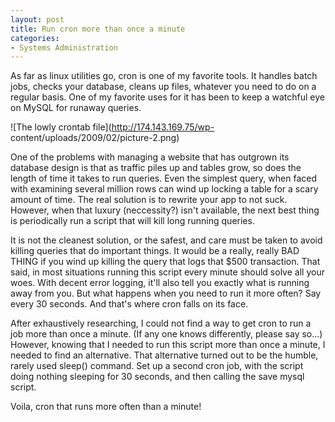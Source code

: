 ```yaml
---
layout: post
title: Run cron more than once a minute
categories:
- Systems Administration
---
```

As far as linux utilities go, cron is one of my favorite tools. It handles
batch jobs, checks your database, cleans up files, whatever you need to do on
a regular basis. One of my favorite uses for it has been to keep a watchful
eye on MySQL for runaway queries.

  

![The lowly crontab file](http://174.143.169.75/wp-
content/uploads/2009/02/picture-2.png)

  
One of the problems with managing a website that has outgrown its database
design is that as traffic piles up and tables grow, so does the length of time
it takes to run queries. Even the simplest query, when faced with examining
several million rows can wind up locking a table for a scary amount of time.
The real solution is to rewrite your app to not suck. However, when that
luxury (neccessity?) isn't available, the next best thing is periodically run
a script that will kill long running queries.

  
It is not the cleanest solution, or the safest, and care must be taken to
avoid killing queries that do important things. It would be a really, really
BAD THING if you wind up killing the query that logs that $500 transaction.
That said, in most situations running this script every minute should solve
all your woes. With decent error logging, it'll also tell you exactly what is
running away from you. But what happens when you need to run it more often?
Say every 30 seconds. And that's where cron falls on its face.

  
After exhaustively researching, I could not find a way to get cron to run a
job more than once a minute. (If any one knows differently, please say so…)
However, knowing that I needed to run this script more than once a minute, I
needed to find an alternative. That alternative turned out to be the humble,
rarely used sleep() command. Set up a second cron job, with the script doing
nothing sleeping for 30 seconds, and then calling the save mysql script.

  
Voila, cron that runs more often than a minute!

